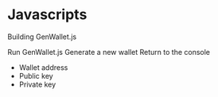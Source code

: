# Javascripts 

Building GenWallet.js 

Run GenWallet.js 
Generate a new wallet
Return to the console 
- Wallet address 
- Public key 
- Private key 
